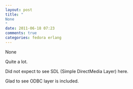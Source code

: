 ```yaml
---
layout: post
title: "
None
"
date: 2011-06-18 07:23
comments: true
categories: fedora erlang
---
```


None



Quite a lot.




Did not expect to see SDL (Simple DirectMedia Layer)  here. 




Glad to see ODBC layer is included.  


